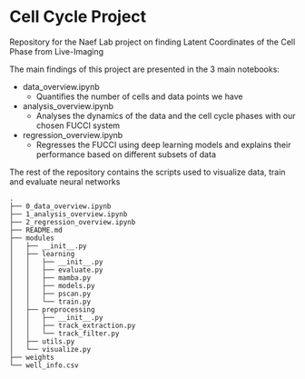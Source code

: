 # Cell Cycle Project
Repository for the Naef Lab project on finding Latent Coordinates of the Cell Phase from Live-Imaging

The main findings of this project are presented in the 3 main notebooks:
- data_overview.ipynb 
    - Quantifies the number of cells and data points we have 
- analysis_overview.ipynb 
    - Analyses the dynamics of the data and the cell cycle phases with our chosen FUCCI system
- regression_overview.ipynb
    - Regresses the FUCCI using deep learning models and explains their performance based on different subsets of data

The rest of the repository contains the scripts used to visualize data, train and evaluate neural networks
```
.
├── 0_data_overview.ipynb
├── 1_analysis_overview.ipynb
├── 2_regression_overview.ipynb
├── README.md
├── modules
│   ├── __init__.py
│   ├── learning
│   │   ├── __init__.py
│   │   ├── evaluate.py
│   │   ├── mamba.py
│   │   ├── models.py
│   │   ├── pscan.py
│   │   └── train.py
│   ├── preprocessing
│   │   ├── __init__.py
│   │   ├── track_extraction.py
│   │   └── track_filter.py
│   ├── utils.py
│   └── visualize.py
├── weights
└── well_info.csv
```

